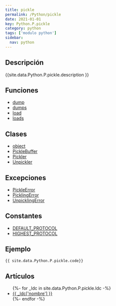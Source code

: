 ```yaml
---
title: pickle
permalink: /Python/pickle
date: 2021-01-01
key: Python.P.pickle
category: python
tags: ['modulo python']
sidebar: 
  nav: python
---
```


## Descripción
{{site.data.Python.P.pickle.description }}

## Funciones
* [dump](/Python/pickle/dump/)
* [dumps](/Python/pickle/dumps/)
* [load](/Python/pickle/load/)
* [loads](/Python/pickle/loads/)

## Clases
* [object](/Python/pickle/object/)
* [PickleBuffer](/Python/pickle/PickleBuffer/)
* [Pickler](/Python/pickle/Pickler/)
* [Unpickler](/Python/pickle/Unpickler/)

## Excepciones
* [PickleError](/Python/pickle/PickleError/)
* [PicklingError](/Python/pickle/PicklingError/)
* [UnpicklingError](/Python/pickle/UnpicklingError/)

## Constantes
* [DEFAULT_PROTOCOL](/Python/pickle/DEFAULT_PROTOCOL/)
* [HIGHEST_PROTOCOL](/Python/pickle/HIGHEST_PROTOCOL/)

## Ejemplo
~~~python
{{ site.data.Python.P.pickle.code}}
~~~

## Artículos
<ul>
{%- for _ldc in site.data.Python.P.pickle.ldc -%}
   <li>
       <a href="{{_ldc['url'] }}">{{ _ldc['nombre'] }}</a>
   </li>
{%- endfor -%}
</ul>
